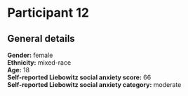 # Participant 12

## General details
__Gender:__ female <br/>
__Ethnicity:__  mixed-race<br/>
__Age:__ 18 <br/>
__Self-reported Liebowitz social anxiety score:__ 66<br/>
__Self-reported Liebowitz social anxiety category:__ moderate <br/>
